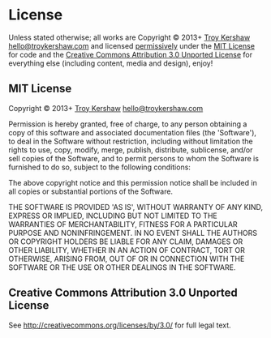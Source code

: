 # License

Unless stated otherwise; all works are Copyright © 2013+ [Troy Kershaw](http://troykershaw.com) <hello@troykershaw.com> and licensed [permissively](http://en.wikipedia.org/wiki/Permissive_free_software_licence) under the [MIT License](http://creativecommons.org/licenses/MIT/) for code and the [Creative Commons Attribution 3.0 Unported License](http://creativecommons.org/licenses/by/3.0/) for everything else (including content, media and design), enjoy!


## MIT License

Copyright © 2013+ [Troy Kershaw](http://troykershaw.com) <hello@troykershaw.com>

Permission is hereby granted, free of charge, to any person obtaining a copy of this software and associated documentation files (the 'Software'), to deal in the Software without restriction, including without limitation the rights to use, copy, modify, merge, publish, distribute, sublicense, and/or sell copies of the Software, and to permit persons to whom the Software is furnished to do so, subject to the following conditions:

The above copyright notice and this permission notice shall be included in all copies or substantial portions of the Software.

THE SOFTWARE IS PROVIDED 'AS IS', WITHOUT WARRANTY OF ANY KIND, EXPRESS OR IMPLIED, INCLUDING BUT NOT LIMITED TO THE WARRANTIES OF MERCHANTABILITY, FITNESS FOR A PARTICULAR PURPOSE AND NONINFRINGEMENT. IN NO EVENT SHALL THE AUTHORS OR COPYRIGHT HOLDERS BE LIABLE FOR ANY CLAIM, DAMAGES OR OTHER LIABILITY, WHETHER IN AN ACTION OF CONTRACT, TORT OR OTHERWISE, ARISING FROM, OUT OF OR IN CONNECTION WITH THE SOFTWARE OR THE USE OR OTHER DEALINGS IN THE SOFTWARE.


## Creative Commons Attribution 3.0 Unported License

See http://creativecommons.org/licenses/by/3.0/ for full legal text.
